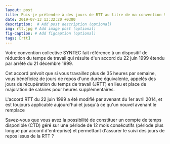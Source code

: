 ```yaml
---
layout: post
title: Puis-je prétendre à des jours de RTT au titre de ma convention Syntec-Cinov ?
date: 2019-07-13 13:32:20 +0300
description:  # Add post description (optional)
img: rtt.jpg # Add image post (optional)
fig-caption: # Add figcaption (optional)
tags: [rtt]
---
```

Votre convention collective SYNTEC fait référence à un dispositif de réduction du temps de travail qui résulte d'un accord du 22 juin 1999 étendu par arrêté du 21 décembre 1999.

Cet accord prévoit que si vous travaillez plus de 35 heures par semaine, vous bénéficiez de jours de repos d'une durée équivalente, appelés des jours de récupération du temps de travail (JRTT) en lieu et place de majoration de salaires pour heures supplémentaires.

L'accord RTT du 22 juin 1999 a été modifié par avenant du 1er avril 2014, et est toujours applicable aujourd'hui et jusqu'à ce qu'un nouvel avenant le remplace

Savez-vous que vous avez la possibilité de constituer un compte de temps disponible (CTD) géré sur une période de 12 mois consécutifs (période plus longue par accord d'entreprise) et permettant d'assurer le suivi des jours de repos issus de la RTT ?